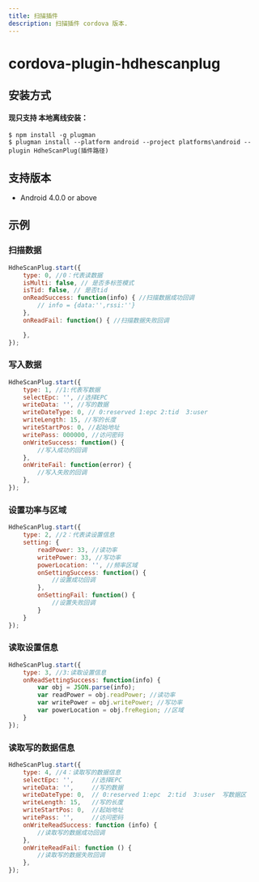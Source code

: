 ```yaml
---
title: 扫描插件
description: 扫描插件 cordova 版本.
---
```

<!--

# license: Licensed to the Apache Software Foundation (ASF) under one

#         or more contributor license agreements.  See the NOTICE file

#         distributed with this work for additional information

#         regarding copyright ownership.  The ASF licenses this file

#         to you under the Apache License, Version 2.0 (the

#         "License"); you may not use this file except in compliance

#         with the License.  You may obtain a copy of the License at

#

#           http://www.apache.org/licenses/LICENSE-2.0

#

#         Unless required by applicable law or agreed to in writing, 

#         software distributed under the License is distributed on an

#         "AS IS" BASIS, WITHOUT WARRANTIES OR CONDITIONS OF ANY

#         KIND, either express or implied.  See the License for the

#         specific language governing permissions and limitations

#         under the License.
-->

# cordova-plugin-hdhescanplug

## 安装方式

#### 现只支持 本地离线安装：

``` 
$ npm install -g plugman
$ plugman install --platform android --project platforms\android --plugin HdheScanPlug(插件路径)
```

## 支持版本

* Android 4.0.0 or above

## 示例

### 扫描数据

``` js
HdheScanPlug.start({
    type: 0, //0：代表读数据
    isMulti: false, // 是否多标签模式
    isTid: false, // 是否tid
    onReadSuccess: function(info) { //扫描数据成功回调
        // info = {data:'',rssi:''}
    },
    onReadFail: function() { //扫描数据失败回调

    },
});
```

### 写入数据

``` js
HdheScanPlug.start({
    type: 1, //1:代表写数据
    selectEpc: '', //选择EPC
    writeData: '', //写的数据
    writeDateType: 0, // 0:reserved 1:epc 2:tid  3:user  
    writeLength: 15, //写的长度
    writeStartPos: 0, //起始地址
    writePass: 000000, //访问密码
    onWriteSuccess: function() {
        //写入成功的回调
    },
    onWriteFail: function(error) {
        //写入失败的回调
    },
});
```

### 设置功率与区域

``` js
HdheScanPlug.start({
    type: 2, //2：代表读设置信息
    setting: {
        readPower: 33, //读功率
        writePower: 33, //写功率
        powerLocation: '', //频率区域
        onSettingSuccess: function() {
            //设置成功回调
        },
        onSettingFail: function() {
            //设置失败回调
        }
    }
});
```

### 读取设置信息

``` js
HdheScanPlug.start({
    type: 3, //3:读取设置信息
    onReadSettingSuccess: function(info) {
        var obj = JSON.parse(info);
        var readPower = obj.readPower; //读功率
        var writePower = obj.writePower; //写功率
        var powerLocation = obj.freRegion; //区域
    }
});
```

### 读取写的数据信息
``` js
HdheScanPlug.start({
    type: 4, //4：读取写的数据信息
    selectEpc: '',     //选择EPC
    writeData: '',     //写的数据
    writeDateType: 0,  // 0:reserved 1:epc  2:tid  3:user  写数据区
    writeLength: 15,   //写的长度
    writeStartPos: 0,  //起始地址
    writePass: '',     //访问密码
    onWriteReadSuccess: function (info) {
        //读取写的数据成功回调
    },
    onWriteReadFail: function () {
        //读取写的数据失败回调
    },
});   

```